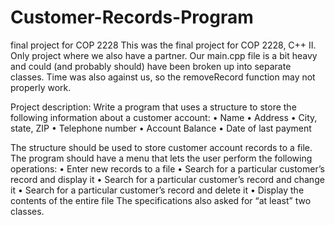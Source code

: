 # Customer-Records-Program
final project for COP 2228
  This was the final project for COP 2228, C++ II. Only project where we also have a partner. Our main.cpp file is a bit heavy and could (and probably should) have been broken up into separate classes. Time was also against us, so the removeRecord function may not properly work. 
  
Project description: 
  Write a program that uses a structure to store the following information about a customer account:
	•	Name
	•	Address
	•	City, state, ZIP
	•	Telephone number
	•	Account Balance
	•	Date of last payment

  The structure should be used to store customer account records to a file. The program should have a menu that lets the user perform the following operations:
	•	Enter new records to a file
	•	Search for a particular customer’s record and display it
	•	Search for a particular customer’s record and change it
	•	Search for a particular customer’s record and delete it
	•	Display the contents of the entire file
	The specifications also asked for “at least” two classes.
 

